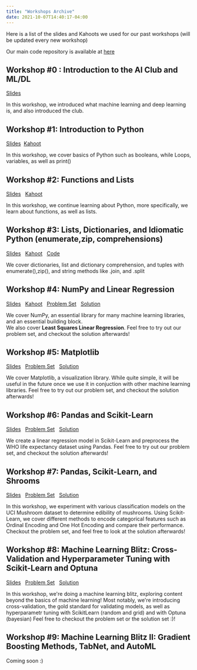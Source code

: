 ```yaml
---
title: "Workshops Archive"
date: 2021-10-07T14:40:17-04:00
---
```

Here is a list of the slides and Kahoots we used for our past workshops (will be updated every new workshop)

Our main code repository is available at [here](https://github.com/marianopolis-ai/workshop-code)

Workshop #0 : Introduction to the AI Club and ML/DL
---

[Slides](https://docs.google.com/presentation/d/e/2PACX-1vTyr0XpADJGe66xqJtA04TEpJWv_0DIB_-BmulnXkvps1o9yJsmYBYBhhW30sFYgSjeQk1mmCiWRsr4/pub?start=false&loop=false&delayms=3000#slide=id.ge48338948b_2_65)

In this workshop, we introduced what machine learning and deep learning is, and also introduced the club.


Workshop #1: Introduction to Python
---
[Slides](https://docs.google.com/presentation/d/e/2PACX-1vQwT9llon0ZiGRcHUvCYGsdUYup-T4S2VpCMK8NMNEpNFHLVniT4ANUOKdswPY6rfabH5sHfbv1jznZ/pub?start=false&loop=false&delayms=3000) 
&nbsp;[Kahoot](https://create.kahoot.it/share/python-introduction/f113a069-2b17-4fba-8158-2461241f6ea5)

In this workshop, we cover basics of Python such as booleans, while Loops, variables, as well as print()


Workshop #2: Functions and Lists
---
[Slides](https://docs.google.com/presentation/d/e/2PACX-1vR3Y5kjSAizijiwPQwxgquoFLndWI06LA4eP1xv7VtxaKx_-ixjAfgYz4B6LU9JoOHIWRRNB_kJMNtl/pub?start=false&loop=false&delayms=3000) 
&nbsp; [Kahoot](https://create.kahoot.it/share/python-functions-and-lists/10e09688-609f-42fc-9fa2-1d56f1f553bd)

In this workshop, we continue learning about Python, more specifically, we learn about functions, as well as lists.


Workshop #3: Lists, Dictionaries, and Idiomatic Python (enumerate,zip, comprehensions)
---
[Slides](https://docs.google.com/presentation/d/e/2PACX-1vT18ex4aIGe0-o34VBzHr75OaelVzXQtgHw2rp6PdnkZi9HdrdTcRa4yRJnOGediwqpvR-aMHXArvHo/pub?start=false&loop=false&delayms=3000)
&nbsp; [Kahoot](https://create.kahoot.it/share/python-3-manipulating-lists-and-dictionaries/14e77a22-ca32-46af-83d5-c7823cf4b373)
&nbsp; [Code](https://github.com/marianopolis-ai/workshop-code/blob/master/3-lists-dictionaries-comprehension/main.ipynb)

We cover dictionaries, list and dictionary comprehension, and tuples with enumerate(),zip(), and string methods like .join, and .split

Workshop #4: NumPy and Linear Regression
---
[Slides](https://docs.google.com/presentation/d/e/2PACX-1vRGLhT_DT9fesdj9ZkGO0QMrjLBpxYqiurM2unWuCzeun473b6LJGMTHxpzlAJtvi19oCm6Eyp74b0M/pub?start=false&loop=false&delayms=3000)
&nbsp; [Kahoot](https://create.kahoot.it/share/numpy/aa47bfc4-1c28-4d36-befc-5a6d6334c46e)
&nbsp; [Problem Set](https://colab.research.google.com/drive/1tsNuOeV-aefgi9vohiHL8vp_n7Ju2P-f?usp=sharing)
&nbsp; [Solution](https://colab.research.google.com/drive/1uu1NR5rRtDO3qaO08ccKKnFnUMSTPKSs?usp=sharing)

We cover NumPy, an essential library for many machine learning libraries, and an essential building block. <br/>
We also cover **Least Squares Linear Regression**. Feel free to try out our problem set, and checkout the solution afterwards!

Workshop #5: Matplotlib
---
[Slides](https://docs.google.com/presentation/d/e/2PACX-1vR9kMWF-MOeSQNvkzLn69tiLzNUNu8ZxCfWkJCrQpzDAqfq0MGn4Cabi6INC7rx_3P8uLo3QPlY6EjA/pub?start=false&loop=false&delayms=3000)
&nbsp; [Problem Set](https://colab.research.google.com/drive/1M--Tg0NMp2ZbWnxglOwi2vbyzKEpHEVC?usp=sharing)
&nbsp; [Solution](https://colab.research.google.com/drive/1qowlCF9BuGm0aaXgnDtDkSpoccX4LuI2?usp=sharing)

We cover Matplotlib, a visualization library. While quite simple, it will be useful in the future once we use it in conjuction with other machine learning libraries.
Feel free to try out our problem set, and checkout the solution afterwards!

Workshop #6: Pandas and Scikit-Learn
---
[Slides](https://docs.google.com/presentation/d/e/2PACX-1vSc-rmI925IYZ3h9lafTsk-L5f8qIIL1yG_dWufwVmsCmNGWFKcvw5PNKTi_u4yZYgX4XIzMUybeCDR/pub?start=false&loop=false&delayms=3000)
&nbsp; [Problem Set](https://colab.research.google.com/drive/17YyMbbFplNHLyXtV_3Hliwkqt_mCqlOE?usp=sharing)
&nbsp; [Solution](https://colab.research.google.com/drive/1-dEH1duZl6qW1Lc1p5TLHUL-mqW_xfjW?usp=sharing)

We create a linear regression model in Scikit-Learn and preprocess the WHO life expectancy dataset using Pandas.
Feel free to try out our problem set, and checkout the solution afterwards!

Workshop #7: Pandas, Scikit-Learn, and Shrooms
---
[Slides](https://docs.google.com/presentation/d/e/2PACX-1vTOtVJ7pbWjjjj9z8sh2xq1U_VpioLRm08LiQAJwkzRmk8f9VuRrUFpCn77SJ6EQb43TbvMea8ZlmWX/pub?start=false&loop=false&delayms=3000)
&nbsp; [Problem Set](https://colab.research.google.com/drive/1voV-Ji86mLmHtCUXKEwneyxqAPSskxA_?usp=sharing)
&nbsp; [Solution](https://colab.research.google.com/drive/10ODUejfvTaGmpR5MyBJqrVGr7oVVTXbK?usp=sharing)

In this workshop, we experiment with various classification models on the UCI Mushroom dataset to determine edibility of mushrooms.
Using Scikit-Learn, we cover different methods to encode categorical features such as Ordinal Encoding and One Hot Encoding and compare their performance.
Checkout the problem set, and feel free to look at the solution afterwards!

Workshop #8: Machine Learning Blitz: Cross-Validation and Hyperparameter Tuning with Scikit-Learn and Optuna
---
[Slides](https://docs.google.com/presentation/d/e/2PACX-1vTfFFUFkMmqEKtpQu7LsUFjCWE6L6XBaWqc-k9JbCmqylUDRONvpTdU67p1PNKtMuws3S2qxJyL8TMW/pub?start=false&loop=false&delayms=3000)
&nbsp; [Problem Set](https://colab.research.google.com/drive/195eb8UzVlHyeFAiuJgptciywSRLLlGN9?usp=sharing)
&nbsp; [Solution](https://colab.research.google.com/drive/1soglV8XEpXaI4dQZjWMhfQaiGQrZS2DS?usp=sharing)

In this workshop, we're doing a machine learning blitz, exploring content beyond the basics of machine learning!
Most notably, we're introducing cross-validation, the gold standard for validating models, as well as hyperparametr tuning with ScikitLearn (random and grid) and with Optuna (bayesian)
Feel free to checkout the problem set or the solution set :)!

Workshop #9: Machine Learning Blitz II: Gradient Boosting Methods, TabNet, and AutoML
---
Coming soon :)


